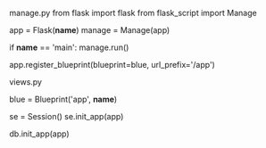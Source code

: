manage.py 
from flask import flask 
from flask_script import Manage

app = Flask(__name__)
manage = Manage(app)

if __name__ == 'main':
	manage.run()


app.register_blueprint(blueprint=blue, url_prefix='/app')

views.py

blue = Blueprint('app', __name__)


se = Session()
se.init_app(app)

db.init_app(app)